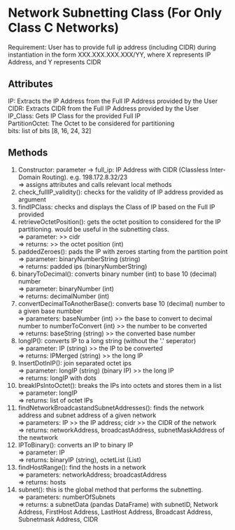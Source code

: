 # Network Subnetting Class (For Only Class C Networks)
Requirement: User has to provide full ip address (including CIDR) during instantiation in the form XXX.XXX.XXX.XXX/YY, where X represents IP Address, and Y represents CIDR

Attributes
---------------
IP: Extracts the IP Address from the Full IP Address provided by the User  
CIDR: Extracts CIDR from the Full IP Address provided by the User  
IP_Class: Gets IP Class for the provided Full IP  
PartitionOctet: The Octet to be considered for partitioning   
bits: list of bits  [8, 16, 24, 32]  


Methods
--------------

1. Constructor: parameter -> full_ip: IP Address with CIDR (Classless Inter-Domain Routing). e.g. 198.172.8.32/23  
  => assigns attributes and calls relevant local methods  
2. check_fullIP_validity(): checks for the validity of IP address provided as argument  
3. findIPClass: checks and displays the Class of IP based on the Full IP provided    
4. retrieveOctetPosition(): gets the octet position to considered for the IP partitioning. would be useful in the subnetting class.  
  => parameter: >> cidr  
  => returns: >> the octet position (int)  
5. paddedZeroes(): pads the IP with zeroes starting from the partition point  
  => parameter: binaryNumberString (string)  
  => returns: padded ips (binaryNumberString)  
6. binaryToDecimal(): converts binary number (int) to base 10 (decimal) number  
  => parameter: binaryNumber (int)  
  => returns: decimalNumber (int)  
7. convertDecimalToAnotherBase(): converts base 10 (decimal) number to a given base numbber  
  => parameters: baseNumber (int) >> the base to convert to decimal number to
                numberToConvert (int) >> the number to be converted  
  => returns: baseString (string) >> the converted base number  
8. longIP(): converts IP to a long string (without the '.' seperator)  
  => parameter: IP (string) >> the IP to be converted    
  => returns: IPMerged (string) >> the long IP  
9. InsertDotInIP(): join separated octet ips  
    => parameter: longIP (string) (binary IP) >> the long IP  
   => returns: longIP with dots  
10. breakIPsIntoOctet(): breaks the IPs into octets and stores them in a list  
    => parameter: longIP  
    => returns: list of octet IPs  
11. findNetworkBroadcastandSubnetAddresses(): finds the network address and subnet address of a given network  
    => parameters: IP >> the IP address; cidr >> the CIDR of the network  
    => returns: networkAddress, broadcastAddress, subnetMaskAddress of the newtwork  
12. IPToBinary(): converts an IP to binary IP  
    => parameter: IP  
    => returns: binaryIP (string), octetList (List)  
13. findHostRange(): find the hosts in a network  
    => parameters: networkAddress; broadcastAddress  
    => returns: hosts  
14. subnet(): this is the global method that performs the subnetting.  
    => parameters: numberOfSubnets  
    => returns: a subnetData (pandas DataFrame) with subnetID, Network Address, FirstHost Address, LastHost Address, Broadcast Address, Subnetmask Address, CIDR  



   
  
